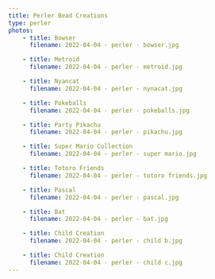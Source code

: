 ```yaml
---
title: Perler Bead Creations
type: perler
photos:
    - title: Bowser
      filename: 2022-04-04 - perler - bowser.jpg

    - title: Metroid
      filename: 2022-04-04 - perler - metroid.jpg

    - title: Nyancat
      filename: 2022-04-04 - perler - nynacat.jpg

    - title: Pokeballs
      filename: 2022-04-04 - perler - pokeballs.jpg

    - title: Party Pikachu
      filename: 2022-04-04 - perler - pikachu.jpg

    - title: Super Mario Collection
      filename: 2022-04-04 - perler - super mario.jpg

    - title: Totoro Friends
      filename: 2022-04-04 - perler - totoro friends.jpg

    - title: Pascal
      filename: 2022-04-04 - perler - pascal.jpg

    - title: Bat
      filename: 2022-04-04 - perler - bat.jpg

    - title: Child Creation
      filename: 2022-04-04 - perler - child b.jpg

    - title: Child Creation
      filename: 2022-04-04 - perler - child c.jpg
---
```

